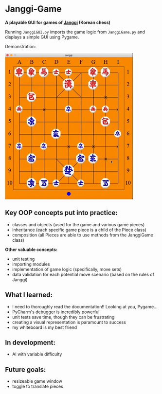 # Janggi-Game

**A playable GUI for games of [Janggi](https://en.wikipedia.org/wiki/Janggi) (Korean chess)**

Running ``JanggiGUI.py`` imports the game logic from ``JanggiGame.py`` and displays a simple GUI using Pygame.

Demonstration:

![](demos/JanggiGameDemo.gif)

## Key OOP concepts put into practice:

* classes and objects (used for the game and various game pieces)
* inheritance (each specific game piece is a child of the Piece class)
* composition (all Pieces are able to use methods from the JanggiGame class)

**Other valuable concepts:**

* unit testing
* importing modules
* implementation of game logic (specifically, move sets)
* data validation for each potential move scenario (based on the rules of Janggi)

## What I learned:

* I need to thoroughly read the documentation!! Looking at you, Pygame...
* PyCharm's debugger is incredibly powerful
* unit tests save time, though they can be frustrating
* creating a visual representation is paramount to success
* my whiteboard is my best friend

## In development:

* AI with variable difficulty

## Future goals:

* resizeable game window
* toggle to translate pieces
